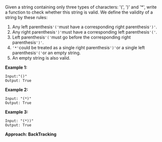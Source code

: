 Given a string containing only three types of characters: '\(', '\)' and '\*', write a function to check whether this string is valid. We define the validity of a string by these rules:

1. Any left parenthesis`'('`must have a corresponding right parenthesis`')'`.
2. Any right parenthesis`')'`must have a corresponding left parenthesis`'('`.
3. Left parenthesis`'('`must go before the corresponding right parenthesis`')'`.
4. `'*'`could be treated as a single right parenthesis`')'`or a single left parenthesis`'('`or an empty string.
5. An empty string is also valid.

**Example 1:**

```
Input:"()"
Output: True
```

**Example 2:**

```
Input: "(*)"
Output: True
```

**Example 3:**

```
Input: "(*))"
Output: True
```

**Approach: BackTracking**

```

```



